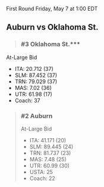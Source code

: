 First Round
Friday, May 7 at 1:00 EDT
## Auburn vs Oklahoma St.

> ### #3 Oklahoma St.***  
At-Large Bid  
- ITA: 20.712 (37)  
- SLM: 87.452 (37)  
- TRN: 79.029 (37)  
- MAS: 7.02 (36)  
- UTR: 61.98 (17)  
- Coach: 37  

> ### #2 Auburn  
> At-Large Bid  
> - ITA: 41.171 (20)  
> - SLM: 89.445 (24)  
> - TRN: 81.737 (23)  
> - MAS: 7.48 (25)  
> - UTR: 60.99 (30)  
> - USTA: 25  
> - Coach: 22  